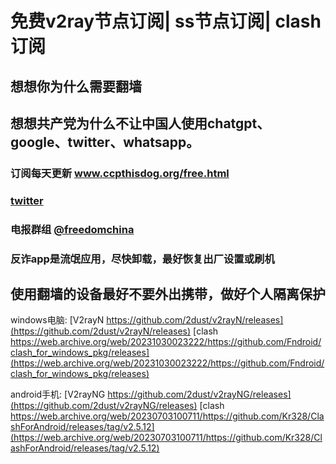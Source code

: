 # 免费v2ray节点订阅| ss节点订阅| clash订阅
## 想想你为什么需要翻墙
## 想想共产党为什么不让中国人使用chatgpt、google、twitter、whatsapp。
### 订阅每天更新 www.ccpthisdog.org/free.html
### [twitter ](https://x.com/lisaytoyou)
### 电报群组 [@freedomchina](@freedomchina)
### 反诈app是流氓应用，尽快卸载，最好恢复出厂设置或刷机

## 使用翻墙的设备最好不要外出携带，做好个人隔离保护

windows电脑:
[V2rayN https://github.com/2dust/v2rayN/releases](https://github.com/2dust/v2rayN/releases)
[clash 
https://web.archive.org/web/20231030023222/https://github.com/Fndroid/clash_for_windows_pkg/releases](https://web.archive.org/web/20231030023222/https://github.com/Fndroid/clash_for_windows_pkg/releases)

android手机:
[V2rayNG https://github.com/2dust/v2rayNG/releases](https://github.com/2dust/v2rayNG/releases)
[clash https://web.archive.org/web/20230703100711/https://github.com/Kr328/ClashForAndroid/releases/tag/v2.5.12](https://web.archive.org/web/20230703100711/https://github.com/Kr328/ClashForAndroid/releases/tag/v2.5.12)